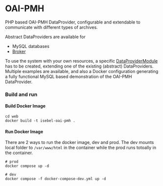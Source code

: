 # OAI-PMH

PHP based OAI-PMH DataProvider, configurable and extendable to communicate with different types of archives.

Abstract DataProviders are available for

* MySQL databases
* [Broker](https://meertensinstituut.github.io/broker/)

To use the system with your own resources, a specific [DataProviderModule](https://github.com/meertensinstituut/oai-pmh/tree/master/src/lib/dataProviderModule) has to be created, extending one of the existing (abstract) DataProviders. Multiple examples are available, and also a Docker configuration generating a fully functional MySQL based demonstration of the OAI-PMH DataProvider.

### Build and run
#### Build Docker Image
```console
cd web
docker build -t isebel-oai-pmh .
```
#### Run Docker Image
There are 2 ways to run the docker image, dev and prod. 
The dev mounts local folder to `/var/www/html` in the container while the prod runs totoally in the container. 

```console
# prod
docker compose up -d

# dev
docker compose -f docker-compose-dev.yml up -d
```
